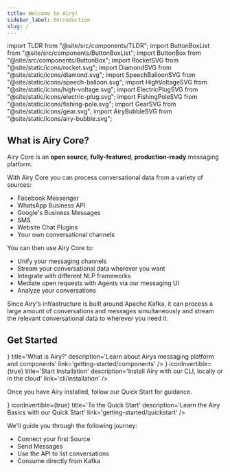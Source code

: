 ```yaml
---
title: Welcome to Airy!
sidebar_label: Introduction
slug: /
---
```


import TLDR from "@site/src/components/TLDR";
import ButtonBoxList from "@site/src/components/ButtonBoxList";
import ButtonBox from "@site/src/components/ButtonBox";
import RocketSVG from "@site/static/icons/rocket.svg";
import DiamondSVG from "@site/static/icons/diamond.svg";
import SpeechBalloonSVG from "@site/static/icons/speech-balloon.svg";
import HighVoltageSVG from "@site/static/icons/high-voltage.svg";
import ElectricPlugSVG from "@site/static/icons/electric-plug.svg";
import FishingPoleSVG from "@site/static/icons/fishing-pole.svg";
import GearSVG from "@site/static/icons/gear.svg";
import AiryBubbleSVG from "@site/static/icons/airy-bubble.svg";

## What is Airy Core?

<TLDR>

Airy Core is an **open source**, **fully-featured**, **production-ready**
messaging platform.

</TLDR>

With Airy Core you can process conversational data from a variety of sources:

- Facebook Messenger
- WhatsApp Business API
- Google's Business Messages
- SMS
- Website Chat Plugins
- Your own conversational channels

You can then use Airy Core to:

- Unify your messaging channels
- Stream your conversational data wherever you want
- Integrate with different NLP frameworks
- Mediate open requests with Agents via our messaging UI
- Analyze your conversations

Since Airy's infrastructure is built around Apache Kafka, it can process a large
amount of conversations and messages simultaneously and stream the relevant
conversational data to wherever you need it.

## Get Started

<ButtonBoxList>
<ButtonBox 
    icon={<AiryBubbleSVG />}
    title='What is Airy?' 
    description='Learn about Airys messaging platform and components' 
    link='getting-started/components'
/>
</ButtonBoxList>

<ButtonBoxList>
<ButtonBox 
    icon={<RocketSVG />}
    iconInvertible={true}
    title='Start Installation' 
    description='Install Airy with our CLI, locally or in the cloud' 
    link='cli/installation'
/>
</ButtonBoxList>

Once you have Airy installed, follow our Quick Start for guidance.

<ButtonBoxList>
<ButtonBox 
    icon={<DiamondSVG />}
    iconInvertible={true}
    title='To the Quick Start' 
    description='Learn the Airy Basics with our Quick Start' 
    link='getting-started/quickstart'
/>
</ButtonBoxList>

We'll guide you through the following journey:

- Connect your first Source
- Send Messages
- Use the API to list conversations
- Consume directly from Kafka
